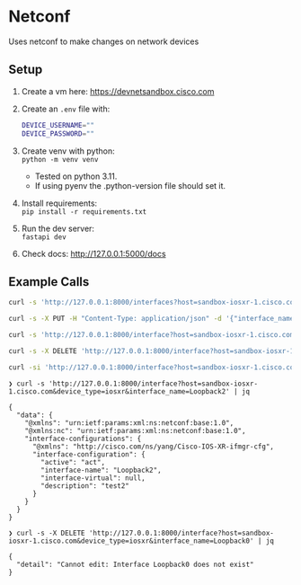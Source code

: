 # Netconf

Uses netconf to make changes on network devices

## Setup

1. Create a vm here: <https://devnetsandbox.cisco.com>
2. Create an `.env` file with:

    ```bash
    DEVICE_USERNAME=""
    DEVICE_PASSWORD=""
    ```

3. Create venv with python:  
`python -m venv venv`
    - Tested on python 3.11.
    - If using pyenv the .python-version file should set it.
4. Install requirements:  
`pip install -r requirements.txt`
5. Run the dev server:  
`fastapi dev`
6. Check docs: <http://127.0.0.1:5000/docs>

## Example Calls

```bash
curl -s 'http://127.0.0.1:8000/interfaces?host=sandbox-iosxr-1.cisco.com&device_type=iosxr' | jq

curl -s -X PUT -H "Content-Type: application/json" -d '{"interface_name": "Loopback0", "address": "10.0.0.1", "netmask": "255.255.255.255"}' 'http://127.0.0.1:8000/interface?host=sandbox-iosxr-1.cisco.com&device_type=iosxr' | jq

curl -s 'http://127.0.0.1:8000/interface?host=sandbox-iosxr-1.cisco.com&device_type=iosxr&interface_name=Loopback0' | jq

curl -s -X DELETE 'http://127.0.0.1:8000/interface?host=sandbox-iosxr-1.cisco.com&device_type=iosxr&interface_name=Loopback0' | jq

curl -si 'http://127.0.0.1:8000/interface?host=sandbox-iosxr-1.cisco.com&device_type=iosxr&interface_name=Loopback0'
```

```
❯ curl -s 'http://127.0.0.1:8000/interface?host=sandbox-iosxr-1.cisco.com&device_type=iosxr&interface_name=Loopback2' | jq

{
  "data": {
    "@xmlns": "urn:ietf:params:xml:ns:netconf:base:1.0",
    "@xmlns:nc": "urn:ietf:params:xml:ns:netconf:base:1.0",
    "interface-configurations": {
      "@xmlns": "http://cisco.com/ns/yang/Cisco-IOS-XR-ifmgr-cfg",
      "interface-configuration": {
        "active": "act",
        "interface-name": "Loopback2",
        "interface-virtual": null,
        "description": "test2"
      }
    }
  }
}
```

```
❯ curl -s -X DELETE 'http://127.0.0.1:8000/interface?host=sandbox-iosxr-1.cisco.com&device_type=iosxr&interface_name=Loopback0' | jq

{
  "detail": "Cannot edit: Interface Loopback0 does not exist"
}
```
